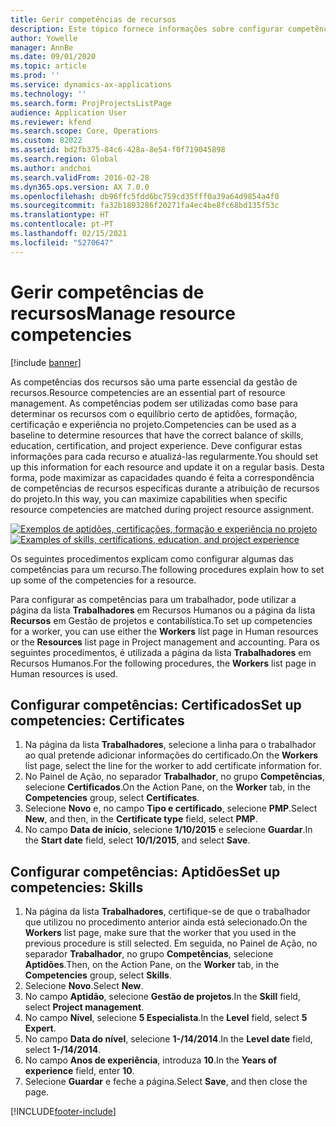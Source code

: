 ```yaml
---
title: Gerir competências de recursos
description: Este tópico fornece informações sobre configurar competências para recursos de projeto.
author: Yowelle
manager: AnnBe
ms.date: 09/01/2020
ms.topic: article
ms.prod: ''
ms.service: dynamics-ax-applications
ms.technology: ''
ms.search.form: ProjProjectsListPage
audience: Application User
ms.reviewer: kfend
ms.search.scope: Core, Operations
ms.custom: 82022
ms.assetid: bd2fb375-84c6-428a-8e54-f0f719045898
ms.search.region: Global
ms.author: andchoi
ms.search.validFrom: 2016-02-28
ms.dyn365.ops.version: AX 7.0.0
ms.openlocfilehash: db96ffc5fdd6bc759cd35fff0a39a64d9854a4f0
ms.sourcegitcommit: fa32b1893286f20271fa4ec4be8fc68bd135f53c
ms.translationtype: HT
ms.contentlocale: pt-PT
ms.lasthandoff: 02/15/2021
ms.locfileid: "5270647"
---
```

# <a name="manage-resource-competencies"></a><span data-ttu-id="782a9-103">Gerir competências de recursos</span><span class="sxs-lookup"><span data-stu-id="782a9-103">Manage resource competencies</span></span>

[!include [banner](../includes/banner.md)]

<span data-ttu-id="782a9-104">As competências dos recursos são uma parte essencial da gestão de recursos.</span><span class="sxs-lookup"><span data-stu-id="782a9-104">Resource competencies are an essential part of resource management.</span></span> <span data-ttu-id="782a9-105">As competências podem ser utilizadas como base para determinar os recursos com o equilíbrio certo de aptidões, formação, certificação e experiência no projeto.</span><span class="sxs-lookup"><span data-stu-id="782a9-105">Competencies can be used as a baseline to determine resources that have the correct balance of skills, education, certification, and project experience.</span></span> <span data-ttu-id="782a9-106">Deve configurar estas informações para cada recurso e atualizá-las regularmente.</span><span class="sxs-lookup"><span data-stu-id="782a9-106">You should set up this information for each resource and update it on a regular basis.</span></span> <span data-ttu-id="782a9-107">Desta forma, pode maximizar as capacidades quando é feita a correspondência de competências de recursos específicas durante a atribuição de recursos do projeto.</span><span class="sxs-lookup"><span data-stu-id="782a9-107">In this way, you can maximize capabilities when specific resource competencies are matched during project resource assignment.</span></span>

<span data-ttu-id="782a9-108">[![Exemplos de aptidões, certificações, formação e experiência no projeto](./media/projectresourcing06-1024x383.jpg)](./media/projectresourcing06.jpg)</span><span class="sxs-lookup"><span data-stu-id="782a9-108">[![Examples of skills, certifications, education, and project experience](./media/projectresourcing06-1024x383.jpg)](./media/projectresourcing06.jpg)</span></span>

<span data-ttu-id="782a9-109">Os seguintes procedimentos explicam como configurar algumas das competências para um recurso.</span><span class="sxs-lookup"><span data-stu-id="782a9-109">The following procedures explain how to set up some of the competencies for a resource.</span></span>

<span data-ttu-id="782a9-110">Para configurar as competências para um trabalhador, pode utilizar a página da lista **Trabalhadores** em Recursos Humanos ou a página da lista **Recursos** em Gestão de projetos e contabilística.</span><span class="sxs-lookup"><span data-stu-id="782a9-110">To set up competencies for a worker, you can use either the **Workers** list page in Human resources or the **Resources** list page in Project management and accounting.</span></span> <span data-ttu-id="782a9-111">Para os seguintes procedimentos, é utilizada a página da lista **Trabalhadores** em Recursos Humanos.</span><span class="sxs-lookup"><span data-stu-id="782a9-111">For the following procedures, the **Workers** list page in Human resources is used.</span></span>

## <a name="set-up-competencies-certificates"></a><span data-ttu-id="782a9-112">Configurar competências: Certificados</span><span class="sxs-lookup"><span data-stu-id="782a9-112">Set up competencies: Certificates</span></span>

1. <span data-ttu-id="782a9-113">Na página da lista **Trabalhadores**, selecione a linha para o trabalhador ao qual pretende adicionar informações do certificado.</span><span class="sxs-lookup"><span data-stu-id="782a9-113">On the **Workers** list page, select the line for the worker to add certificate information for.</span></span>
2. <span data-ttu-id="782a9-114">No Painel de Ação, no separador **Trabalhador**, no grupo **Competências**, selecione **Certificados**.</span><span class="sxs-lookup"><span data-stu-id="782a9-114">On the Action Pane, on the **Worker** tab, in the **Competencies** group, select **Certificates**.</span></span>
3. <span data-ttu-id="782a9-115">Selecione **Novo** e, no campo **Tipo e certificado**, selecione **PMP**.</span><span class="sxs-lookup"><span data-stu-id="782a9-115">Select **New**, and then, in the **Certificate type** field, select **PMP**.</span></span>
4. <span data-ttu-id="782a9-116">No campo **Data de início**, selecione **1/10/2015** e selecione **Guardar**.</span><span class="sxs-lookup"><span data-stu-id="782a9-116">In the **Start date** field, select **10/1/2015**, and select **Save**.</span></span>

## <a name="set-up-competencies-skills"></a><span data-ttu-id="782a9-117">Configurar competências: Aptidões</span><span class="sxs-lookup"><span data-stu-id="782a9-117">Set up competencies: Skills</span></span>

1. <span data-ttu-id="782a9-118">Na página da lista **Trabalhadores**, certifique-se de que o trabalhador que utilizou no procedimento anterior ainda está selecionado.</span><span class="sxs-lookup"><span data-stu-id="782a9-118">On the **Workers** list page, make sure that the worker that you used in the previous procedure is still selected.</span></span> <span data-ttu-id="782a9-119">Em seguida, no Painel de Ação, no separador **Trabalhador**, no grupo **Competências**, selecione **Aptidões**.</span><span class="sxs-lookup"><span data-stu-id="782a9-119">Then, on the Action Pane, on the **Worker** tab, in the **Competencies** group, select **Skills**.</span></span>
2. <span data-ttu-id="782a9-120">Selecione **Novo**.</span><span class="sxs-lookup"><span data-stu-id="782a9-120">Select **New**.</span></span>
3. <span data-ttu-id="782a9-121">No campo **Aptidão**, selecione **Gestão de projetos**.</span><span class="sxs-lookup"><span data-stu-id="782a9-121">In the **Skill** field, select **Project management**.</span></span>
4. <span data-ttu-id="782a9-122">No campo **Nível**, selecione **5 Especialista**.</span><span class="sxs-lookup"><span data-stu-id="782a9-122">In the **Level** field, select **5 Expert**.</span></span>
5. <span data-ttu-id="782a9-123">No campo **Data do nível**, selecione **1-/14/2014**.</span><span class="sxs-lookup"><span data-stu-id="782a9-123">In the **Level date** field, select **1-/14/2014**.</span></span>
6. <span data-ttu-id="782a9-124">No campo **Anos de experiência**, introduza **10**.</span><span class="sxs-lookup"><span data-stu-id="782a9-124">In the **Years of experience** field, enter **10**.</span></span>
7. <span data-ttu-id="782a9-125">Selecione **Guardar** e feche a página.</span><span class="sxs-lookup"><span data-stu-id="782a9-125">Select **Save**, and then close the page.</span></span>


[!INCLUDE[footer-include](../includes/footer-banner.md)]